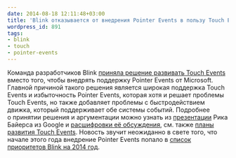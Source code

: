 ```yaml
---
date: 2014-08-18 12:11:48+03:00
title: 'Blink отказывается от внедрения Pointer Events в пользу Touch Events'
wordpress_id: 891
tags:
- blink
- touch
- pointer-events
---
```


Команда разработчиков Blink [приняла решение развивать Touch Events](https://code.google.com/p/chromium/issues/detail?id=162757#c64) вместо того, чтобы внедрять поддержку Pointer Events от Microsoft. Главной причиной такого решения является широкая поддержка Touch Events и избыточность Pointer Events, которая хотя и решает проблемы Touch Events, но также добавляет проблемы с быстродействием движка, который поддерживает обе системы событий. Подробнее о принятии решения и аргументации можно узнать из [презентации](https://docs.google.com/presentation/d/1qRqLKQjOnGgrM-UkMAb2RH6mQCFQHk8R01s5qvjm2Po/edit#slide=id.p) Рика Байерса из Google и [расшифровки её обсуждения](https://docs.google.com/document/d/1Bfcw9iR1SF2VYCXBegbqhbqWMim-ZEd7_iaQODE-RPY/edit#heading=h.4dcyvgjjkweq), см. также [планы развития Touch Events](https://docs.google.com/document/d/1x-yE4CmTZlZQXea4_FPjgly5TOvF28UBNs9gZ5aGUhg/edit). Новость звучит неожиданно в свете того, что начале этого года внедрение Pointer Events попало в [список приоритетов Blink на 2014 год](http://web-standards.ru/news/836/).
